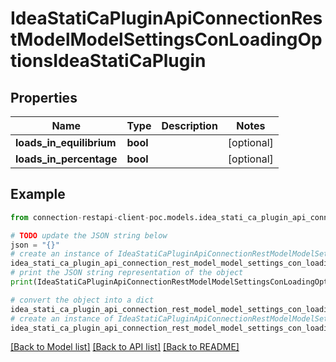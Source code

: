 # IdeaStatiCaPluginApiConnectionRestModelModelSettingsConLoadingOptionsIdeaStatiCaPlugin


## Properties

Name | Type | Description | Notes
------------ | ------------- | ------------- | -------------
**loads_in_equilibrium** | **bool** |  | [optional] 
**loads_in_percentage** | **bool** |  | [optional] 

## Example

```python
from connection-restapi-client-poc.models.idea_stati_ca_plugin_api_connection_rest_model_model_settings_con_loading_options_idea_stati_ca_plugin import IdeaStatiCaPluginApiConnectionRestModelModelSettingsConLoadingOptionsIdeaStatiCaPlugin

# TODO update the JSON string below
json = "{}"
# create an instance of IdeaStatiCaPluginApiConnectionRestModelModelSettingsConLoadingOptionsIdeaStatiCaPlugin from a JSON string
idea_stati_ca_plugin_api_connection_rest_model_model_settings_con_loading_options_idea_stati_ca_plugin_instance = IdeaStatiCaPluginApiConnectionRestModelModelSettingsConLoadingOptionsIdeaStatiCaPlugin.from_json(json)
# print the JSON string representation of the object
print(IdeaStatiCaPluginApiConnectionRestModelModelSettingsConLoadingOptionsIdeaStatiCaPlugin.to_json())

# convert the object into a dict
idea_stati_ca_plugin_api_connection_rest_model_model_settings_con_loading_options_idea_stati_ca_plugin_dict = idea_stati_ca_plugin_api_connection_rest_model_model_settings_con_loading_options_idea_stati_ca_plugin_instance.to_dict()
# create an instance of IdeaStatiCaPluginApiConnectionRestModelModelSettingsConLoadingOptionsIdeaStatiCaPlugin from a dict
idea_stati_ca_plugin_api_connection_rest_model_model_settings_con_loading_options_idea_stati_ca_plugin_from_dict = IdeaStatiCaPluginApiConnectionRestModelModelSettingsConLoadingOptionsIdeaStatiCaPlugin.from_dict(idea_stati_ca_plugin_api_connection_rest_model_model_settings_con_loading_options_idea_stati_ca_plugin_dict)
```
[[Back to Model list]](../README.md#documentation-for-models) [[Back to API list]](../README.md#documentation-for-api-endpoints) [[Back to README]](../README.md)


